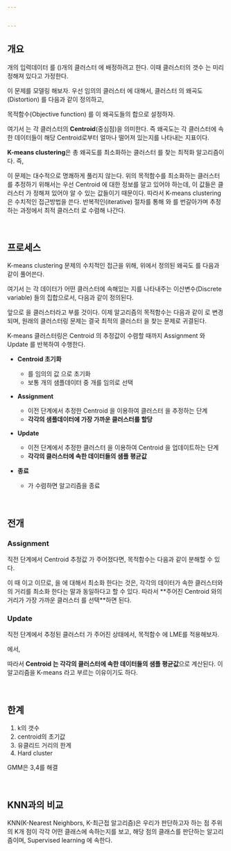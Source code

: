 ```yaml
---


---
```


## 개요

<span><script type="math/tex">n</script></span>개의 입력데이터 <span><script type="math/tex">\mathbf{X} = (\mathbf{x}_1 \cdots \mathbf{x}_n)</script></span>를 <span><script type="math/tex">k</script></span> (<span><script type="math/tex">< n</script></span>)개의 클러스터 <span><script type="math/tex">\mathbf{S} = \{ S_1, \cdots, S_k \}</script></span>에 배정하려고 한다. 이때 클러스터의 갯수 <span><script type="math/tex">k</script></span>는 미리 정해져 있다고 가정한다. 

이 문제를 모델링 해보자. 우선 임의의 클러스터 <span><script type="math/tex">\mathbf{S}</script></span>에 대해서, 클러스터 <span><script type="math/tex">j</script></span>의 왜곡도(Distortion) <span><script type="math/tex">\mathcal{D}_j</script></span>를 다음과 같이 정의하고, 

<div class="math"><script type="math/tex; mode=display">
\mathcal{D}_j \equiv \sum_{\mathbf{x} \in S_j} \Vert \mathbf{x} - \mathbf{\mu}_j \Vert^2
</script></div>

목적함수(Objective function) <span><script type="math/tex">\mathcal{J}_\mathbf{S}</script></span>를 이 왜곡도들의 합으로 설정하자. 

<div class="math"><script type="math/tex; mode=display">
\mathcal{J}_\mathbf{S} = \sum_{j=1}^k \mathcal{D}_j = \sum^k_{j=1} \sum_{\mathbf{x} \in S_j} \Vert \mathbf{x} - \mathbf{\mu}_j \Vert^2
</script></div>


여기서 <span><script type="math/tex">\mathbf{\mu} = \{ \mathbf{\mu}_1, \cdots, \mathbf{\mu}_k \}</script></span>는 각 클러스터의 **Centroid**(중심점)을 의미한다. 즉 왜곡도는 각 클러스터에 속한 데이터들이 해당 Centroid로부터 얼마나 떨어져 있는지를 나타내는 지표이다. 


**K-means clustering**은 총 왜곡도를 최소화하는 클러스터 <span><script type="math/tex">\mathbf{S}</script></span>를 찾는 최적화 알고리즘이다. 즉, 
<div class="math"><script type="math/tex; mode=display">
\hat{\mathbf{S}} = \underset{\mathbf{S}}{\arg \min} ~\mathcal{J}_\mathbf{S} = \underset{\mathbf{S}}{\arg \min} \sum^k_{j=1} \sum_{\mathbf{x} \in S_j} \Vert \mathbf{x} - \mathbf{\mu}_j \Vert^2
</script></div>

이 문제는 대수적으로 명쾌하게 풀리지 않는다. 위의 목적함수를 최소화하는 클러스터 <span><script type="math/tex">\mathbf{S}</script></span>를 추정하기 위해서는 우선 Centroid <span><script type="math/tex">\mathbf{\mu}</script></span>에 대한 정보를 알고 있어야 하는데, 이 값들은 클러스터 <span><script type="math/tex">\mathbf{S}</script></span>가 정해져 있어야 알 수 있는 값들이기 때문이다. 따라서 K-means clustering은 수치적인 접근방법을 쓴다. 반복적인(iterative) 절차를 통해 <span><script type="math/tex">\mathbf{S}</script></span>와 <span><script type="math/tex">\mathbf{\mu}</script></span>를 번갈아가며 추정하는 과정에서 최적 클러스터 <span><script type="math/tex">\hat{\mathbf{S}}</script></span>로 수렴해 나간다. 


<br/>

## 프로세스

K-means clustering 문제의 수치적인 접근을 위해, 위에서 정의된 왜곡도 <span><script type="math/tex">\mathcal{D}_j</script></span>를 다음과 같이 풀어쓴다. 

<div class="math"><script type="math/tex; mode=display">
\mathcal{D}_j = \sum_{\mathbf{x} \in S_j} \Vert \mathbf{x} - \boldsymbol{\mu}_j \Vert^2 = \sum^n_{i=1} r_{ij} \Vert \mathbf{x}_i - \mathbf{\mu}_j \Vert^2
</script></div>


여기서 <span><script type="math/tex">\mathbf{r} = \{ r_{ij} \}</script></span>는 각 데이터가 어떤 클러스터에 속해있는 지를 나타내주는 이산변수(Discrete variable) <span><script type="math/tex">r_{ij}</script></span>들의 집합으로서, 다음과 같이 정의된다. 

<div class="math"><script type="math/tex; mode=display">
r_{ij} \equiv 
\begin{cases}
1 & \text{if} ~~\mathbf{x}_i \in S_j \\
0 & \text{otherwise}
\end{cases}
</script></div>

앞으로 <span><script type="math/tex">\mathbf{r}</script></span>을 클러스터라고 부를 것이다. 이제 알고리즘의 목적함수는 다음과 같이 <span><script type="math/tex">\mathcal{J}_\mathbf{r}</script></span>로 변경되며, 원래의 클러스터링 문제는 결국 최적의 클러스터 <span><script type="math/tex">\mathbf{r}</script></span>을 찾는 문제로 귀결된다. 

<div class="math"><script type="math/tex; mode=display">
\mathcal{J}_\mathbf{r} = \sum^n_{i=1} \sum^k_{j=1} r_{ij} \Vert \mathbf{x}_i - \mathbf{\mu}_j \Vert^2
</script></div>

<div class="math"><script type="math/tex; mode=display">
\min_{\mathbf{S}} \mathcal{J}_\mathbf{S} = \min_{\mathbf{r}} \mathcal{J}_\mathbf{r}
</script></div>

K-means 클러스터링은 Centroid <span><script type="math/tex">\mathbf{\mu}</script></span>의 추정값이 수렴할 때까지 Assignment 와 Update 를 반복하여 수행한다. 

* **Centroid 초기화**
    * <span><script type="math/tex">\hat{\mathbf{\mu}}</script></span>를 임의의 값 <span><script type="math/tex">\hat{\mathbf{\mu}}(0) = \{ \hat{\mathbf{\mu}}_1(0), \cdots, \hat{\mathbf{\mu}}_k(0) \}</script></span> 으로 초기화
    * 보통 <span><script type="math/tex">n</script></span>개의 샘플데이터 중 <span><script type="math/tex">k</script></span>개를 임의로 선택
    
* **Assignment**
    * 이전 단계에서 추정한 Centroid <span><script type="math/tex">\hat{\mathbf{\mu}}</script></span>을 이용하여 클러스터 <span><script type="math/tex">\hat{\mathbf{r}}</script></span>을 추정하는 단계
    * **각각의 샘플데이터에 가장 가까운 클러스터를 할당**
    
* **Update**
    * 이전 단계에서 추정한 클러스터 <span><script type="math/tex">\hat{\mathbf{r}}</script></span>을 이용하여 Centroid <span><script type="math/tex">\hat{\mathbf{\mu}}</script></span>을 업데이트하는 단계
    * **<span><script type="math/tex">\hat{\mathbf{\mu}} =</script></span> 각각의 클러스터에 속한 데이터들의 샘플 평균값**
    
* **종료**
    * <span><script type="math/tex">\hat{\mathbf{\mu}}</script></span>가 수렴하면 알고리즘을 종료



<br/>

## 전개

### Assignment

직전 단계에서 Centroid 추정값 <span><script type="math/tex">\hat{\mathbf{\mu}}(t) = \{ \hat{\mathbf{\mu}}_1 (t), \cdots, \hat{\mathbf{\mu}}_k (t) \}</script></span>가 주어졌다면, 목적함수는 다음과 같이 분해할 수 있다. 

<div class="math"><script type="math/tex; mode=display">
\mathcal{J}_\mathbf{r} = \underbrace{\sum^k_{j=1} r_{1j} \Vert \mathbf{x}_1 -\hat{\mathbf{\mu}}_j(t) \Vert^2}_{\text{minimize}} + \cdots + \underbrace{\sum^k_{j=1} r_{nj} \Vert \mathbf{x}_n -\hat{\mathbf{\mu}}_j(t) \Vert^2}_{\text{minimize}}
</script></div>

이 때 <span><script type="math/tex">r_{ij} \ge 0</script></span> 이고 <span><script type="math/tex">\Vert \cdot \Vert \ge 0</script></span> 이므로,  <span><script type="math/tex">\mathcal{J}_\mathbf{r}</script></span>을 <span><script type="math/tex">\mathbf{r}</script></span>에 대해서 최소화 한다는 것은, 각각의 데이터가 속한 클러스터와의 거리를 최소화 한다는 말과 동일하다고 할 수 있다. 따라서 **주어진 Centroid <span><script type="math/tex">\hat{\mathbf{\mu}}(t)</script></span>와의 거리가 가장 가까운 클러스터 <span><script type="math/tex">\hat{\mathbf{r}}(t) = \{ \hat{r}_{ij}(t) \}</script></span>를 선택**하면 된다. 

<div class="math"><script type="math/tex; mode=display">
\hat{r}_{ij} (t) =
\begin{cases}
1 & \text{if} ~~j = \underset{\ell}{\arg \min} \Vert \mathbf{x}_i - \hat{\mathbf{\mu}}_\ell (t) \Vert \\
0 & \text{otherwise}
\end{cases}
</script></div>



### Update

직전 단계에서 추정된 클러스터 <span><script type="math/tex">\hat{\mathbf{r}}(t) = \{ \hat{r}_{ij}(t) \}</script></span>가 주어진 상태에서, 목적함수 <span><script type="math/tex">\mathcal{J}_\mathbf{r}</script></span>에 LME를 적용해보자. 

<span><script type="math/tex">\displaystyle \frac{\partial \mathcal{J}_\mathbf{r}}{\partial \mathbf{\mu}} = \left[ \frac{\partial \mathcal{J}_\mathbf{r}}{\partial \mathbf{\mu}_1} \cdots \frac{\partial \mathcal{J}_\mathbf{r}}{\partial \mathbf{\mu}_k} \right]^T = 0</script></span> 에서, 

<div class="math"><script type="math/tex; mode=display">
\begin{aligned}
0 
&= \frac{\partial}{\partial \mathbf{\mu}_j} \left[
\sum^n_{i=1} \sum^k_{j=1} \hat{r}_{ij}(t) \Vert \mathbf{x}_i - \mathbf{\mu}_j \Vert^2 \right] \\
&= \frac{\partial}{\partial \mathbf{\mu}_j} \left[
\sum^n_{i=1} \hat{r}_{ij}(t) ( \mathbf{x}_i - \mathbf{\mu}_j )^T ( \mathbf{x}_i - \mathbf{\mu}_j ) \right] \\
&= -2 \sum^n_{i=1} \hat{r}_{ij}(t) ( \mathbf{x}_i - \mathbf{\mu}_j ) \\
&= -2 \left[ \sum^n_{i=1} \hat{r}_{ij}(t) ~\mathbf{x}_i - \left( \sum^n_{i=1} \hat{r}_{ij}(t) \right) \mathbf{\mu}_j \right]
\end{aligned}
</script></div>

<div class="math"><script type="math/tex; mode=display">
\therefore \hat{\mathbf{\mu}}_j (t+1) = \frac{\displaystyle \sum^n_{i=1} \hat{r}_{ij}(t) ~\mathbf{x}_i}{\displaystyle \sum^n_{i=1} \hat{r}_{ij}(t)}
</script></div>

따라서 **Centroid <span><script type="math/tex">\hat{\mathbf{\mu}}(t+1) = \{ \hat{\mathbf{\mu}}_1(t+1), \cdots, \hat{\mathbf{\mu}}_k(t+1)  \}</script></span>는 각각의 클러스터에 속한 데이터들의 샘플 평균값**으로 계산된다. 이 알고리즘을 K-means 라고 부르는 이유이기도 하다. 


<br/>

## 한계
1. k의 갯수
2. centroid의 초기값
3. 유클리드 거리의 한계
4. Hard cluster

GMM은 3,4를 해결


<br/>

## KNN과의 비교
KNN(K-Nearest Neighbors, K-최근접 알고리즘)은 우리가 판단하고자 하는 점 주위의 K개 점이 각각 어떤 클래스에 속하는지를 보고, 해당 점의 클래스를 판단하는 알고리즘이며, Supervised learning 에 속한다. 

